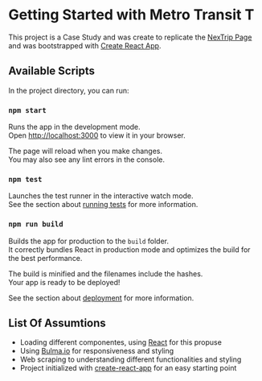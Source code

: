 # Getting Started with Metro Transit T

This project is a Case Study and was create to replicate the [NexTrip Page](https://www.metrotransit.org/nextrip) and was bootstrapped with [Create React App](https://github.com/facebook/create-react-app).

## Available Scripts

In the project directory, you can run:

### `npm start`

Runs the app in the development mode.\
Open [http://localhost:3000](http://localhost:3000) to view it in your browser.

The page will reload when you make changes.\
You may also see any lint errors in the console.

### `npm test`

Launches the test runner in the interactive watch mode.\
See the section about [running tests](https://facebook.github.io/create-react-app/docs/running-tests) for more information.

### `npm run build`

Builds the app for production to the `build` folder.\
It correctly bundles React in production mode and optimizes the build for the best performance.

The build is minified and the filenames include the hashes.\
Your app is ready to be deployed!

See the section about [deployment](https://facebook.github.io/create-react-app/docs/deployment) for more information.

## List Of Assumtions
* Loading different componentes, using [React](https://reactjs.org/) for this propuse
* Using [Bulma.io](https://bulma.io/) for responsiveness and styling
* Web scraping to understanding different functionalities and styling
* Project initialized with [create-react-app](https://create-react-app.dev/) for an easy starting point
